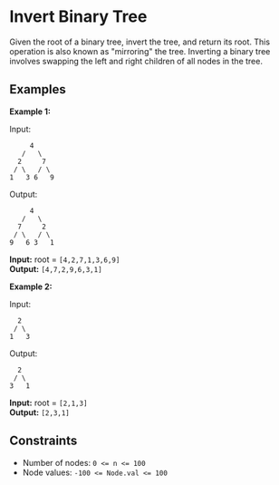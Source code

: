# Invert Binary Tree

Given the root of a binary tree, invert the tree, and return its root. This operation is also known as "mirroring" the tree. Inverting a binary tree involves swapping the left and right children of all nodes in the tree.

## Examples

**Example 1:**

Input:
```
     4
   /   \
  2     7
 / \   / \
1   3 6   9
```

Output:
```
     4
   /   \
  7     2
 / \   / \
9   6 3   1
```

**Input:** root = `[4,2,7,1,3,6,9]`  
**Output:** `[4,7,2,9,6,3,1]`

**Example 2:**

Input:
```
  2
 / \
1   3
```

Output:
```
  2
 / \
3   1
```

**Input:** root = `[2,1,3]`  
**Output:** `[2,3,1]`

## Constraints
- Number of nodes: `0 <= n <= 100`
- Node values: `-100 <= Node.val <= 100`